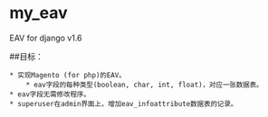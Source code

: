 # my_eav
EAV for django v1.6


##目标：

    * 实现Magento (for php)的EAV。
        * eav字段的每种类型(boolean, char, int, float)，对应一张数据表。
    * eav字段无需修改程序。
    * superuser在admin界面上，增加eav_infoattribute数据表的记录。

